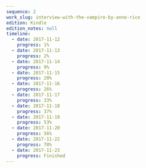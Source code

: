 ```yaml
---
sequence: 2
work_slug: interview-with-the-vampire-by-anne-rice
edition: Kindle
edition_notes: null
timeline:
  - date: 2017-11-12
    progress: 1%
  - date: 2017-11-13
    progress: 2%
  - date: 2017-11-14
    progress: 9%
  - date: 2017-11-15
    progress: 20%
  - date: 2017-11-16
    progress: 26%
  - date: 2017-11-17
    progress: 33%
  - date: 2017-11-18
    progress: 37%
  - date: 2017-11-19
    progress: 53%
  - date: 2017-11-20
    progress: 56%
  - date: 2017-11-22
    progress: 78%
  - date: 2017-11-23
    progress: Finished
---
```

